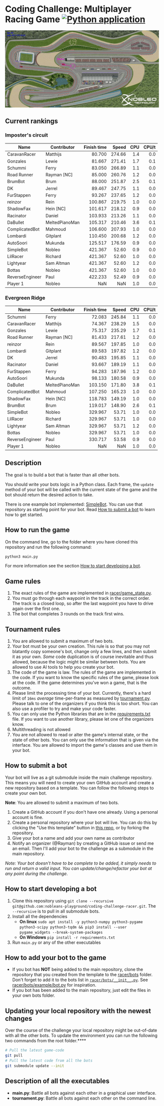 # Coding Challenge: Multiplayer Racing Game [![Python application](https://github.com/nobleans-playground/coding-challenge-racer/actions/workflows/python-app.yml/badge.svg)](https://github.com/nobleans-playground/coding-challenge-racer/actions/workflows/python-app.yml)

![Demo](./demo.gif)

## Current rankings

### Imposter's circuit

| Name            | Contributor    | Finish time |  Speed | CPU | CPU/t |
|-----------------|----------------|------------:|-------:|----:|------:|
| CaravanRacer    | Matthijs       |      80.700 | 274.66 | 1.4 |   0.0 |
| Gonzales        | Lewie          |      81.667 | 271.41 | 1.7 |   0.1 |
| Schummi         | Ferry          |      83.050 | 266.89 | 1.1 |   0.0 |
| Road Runner     | Rayman [NC]    |      85.000 | 260.76 | 1.2 |   0.0 |
| BrumBot         | Brum           |      88.000 | 251.87 | 2.5 |   0.1 |
| DK              | Jerrel         |      89.467 | 247.75 | 1.1 |   0.0 |
| FurStappen      | Ferry          |      93.267 | 237.65 | 1.2 |   0.0 |
| reinzor         | Rein           |     100.867 | 219.75 | 1.0 |   0.0 |
| ShadowFax       | Hein [NC]      |     101.617 | 218.12 | 0.9 |   0.0 |
| Racinator       | Daniel         |     103.933 | 213.26 | 1.1 |   0.0 |
| DaBullet        | MeltedPianoMan |     105.317 | 210.46 | 3.6 |   0.1 |
| ComplicatedBot  | Mahmoud        |     106.600 | 207.93 | 1.0 |   0.0 |
| Lombardi        | Gitplant       |     110.450 | 200.68 | 1.2 |   0.0 |
| AutoSoori       | Mukunda        |     125.517 | 176.59 | 0.9 |   0.0 |
| SimpleBot       | Nobleo         |     421.367 |  52.60 | 0.9 |   0.0 |
| LilRacer        | Richard        |     421.367 |  52.60 | 1.0 |   0.0 |
| Lightyear       | Sam Altman     |     421.367 |  52.60 | 1.2 |   0.0 |
| Bottas          | Nobleo         |     421.367 |  52.60 | 1.0 |   0.0 |
| ReverseEngineer | Paul           |     422.233 |  52.49 | 0.9 |   0.0 |
| Player 1        | Nobleo         |         NaN |    NaN | 1.0 |   0.0 |

### Evergreen Ridge

| Name            | Contributor    | Finish time |  Speed | CPU | CPU/t |
|-----------------|----------------|------------:|-------:|----:|------:|
| Schummi         | Ferry          |      72.083 | 245.84 | 1.1 |   0.0 |
| CaravanRacer    | Matthijs       |      74.367 | 238.29 | 1.5 |   0.0 |
| Gonzales        | Lewie          |      75.317 | 235.29 | 1.7 |   0.1 |
| Road Runner     | Rayman [NC]    |      81.433 | 217.61 | 1.2 |   0.0 |
| reinzor         | Rein           |      89.567 | 197.85 | 1.0 |   0.0 |
| Lombardi        | Gitplant       |      89.583 | 197.82 | 1.2 |   0.0 |
| DK              | Jerrel         |      90.483 | 195.85 | 1.1 |   0.0 |
| Racinator       | Daniel         |      93.667 | 189.19 | 1.1 |   0.0 |
| FurStappen      | Ferry          |      94.283 | 187.96 | 1.2 |   0.0 |
| AutoSoori       | Mukunda        |      98.133 | 180.58 | 0.9 |   0.0 |
| DaBullet        | MeltedPianoMan |     103.150 | 171.80 | 3.8 |   0.1 |
| ComplicatedBot  | Mahmoud        |     107.250 | 165.23 | 1.0 |   0.0 |
| ShadowFax       | Hein [NC]      |     118.783 | 149.19 | 1.0 |   0.0 |
| BrumBot         | Brum           |     119.017 | 148.90 | 2.6 |   0.1 |
| SimpleBot       | Nobleo         |     329.967 |  53.71 | 1.0 |   0.0 |
| LilRacer        | Richard        |     329.967 |  53.71 | 1.0 |   0.0 |
| Lightyear       | Sam Altman     |     329.967 |  53.71 | 1.2 |   0.0 |
| Bottas          | Nobleo         |     329.967 |  53.71 | 1.0 |   0.0 |
| ReverseEngineer | Paul           |     330.717 |  53.58 | 0.9 |   0.0 |
| Player 1        | Nobleo         |         NaN |    NaN | 1.0 |   0.0 |

## Description

The goal is to build a bot that is faster than all other bots.

You should write your bots logic in a Python class.
Each frame, the `update` method of your bot will be called with the current state of the game and the bot should return the desired action to take.

There is one example bot implemented: [SimpleBot](https://github.com/nobleans-playground/coding-challenge-racer-bot-template/blob/main/bot.py).
You can use that repository as starting point for your bot.
Read [How to submit a bot](#how-to-submit-a-bot) to learn how to get started.

## How to run the game

On the command line, go to the folder where you have cloned this repository and run the following command:
```bash
python3 main.py
```
For more information see the section [How to start developing a bot](#how-to-start-developing-a-bot).

## Game rules

1. The exact rules of the game are implemented in [racer/game_state.py](./racer/game_state.py).
2. You must go through each waypoint in the track in the correct order.
   The track is a closed loop, so after the last waypoint you have to drive again over the first one.
3. The bot that completes 3 rounds on the track first wins.

## Tournament rules

1. You are allowed to submit a maximum of two bots.
2. Your bot must be your own creation.
   This rule is so that you may not blatantly copy someone's bot, change only a few lines, and then submit it as your own.
   *Some* code duplication is of course inevitable and thus allowed, because the logic might be similar between bots.
   You are allowed to use AI tools to help you create your bot.
3. The code of the game is law.
   The rules of the game are implemented in the code.
   If you want to know the specific rules of the game, please look at the code.
   If the game determines you've won a game, that is the outcome.
4. Please limit the processing time of your bot.
   Currently, there's a hard limit of `16ms` _average_ time-per-frame as measured by [tournament.py](./tournament.py).
   Please talk to one of the organizers if you think this is too short.
   You can also use a profiler to try and make your code faster.
5. You can only use the Python libraries that are in the [requirements.txt](./requirements.txt) file.
   If you want to use another library, please let one of the organizers know.
6. Multithreading is not allowed
7. You are not allowed to read or alter the game's internal state, or the state of other bots.
   You can only use the information that is given via the interface.
   You are allowed to import the game's classes and use them in your bot.

## How to submit a bot

Your bot will live as a git submodule inside the main challenge repository.
This means you will need to create your own GitHub account and create a new repository based on a template.
You can follow the following steps to create your own bot.

**Note**: You are allowed to submit a maximum of two bots.

1. Create a GitHub account if you don't have one already.
   Using a personal account is fine.
2. Create a personal repository where your bot will live.
   You can do this by clicking the "Use this template" button in [this repo](https://github.com/nobleans-playground/coding-challenge-racer-bot-template), or by forking the repository.
3. Give your bot a name and add your own name as contributor
4. Notify an organizer (@Rayman) by creating a GitHub issue or send me an email. 
   Then I'll add your bot to the challenge as a submodule in the main repository.

_Note: Your bot doesn't have to be complete to be added, it simply needs to run and return a valid input.
You can update/change/refactor your bot at any point during the challenge._

## How to start developing a bot

1. Clone this repository using `git clone --recursive git@github.com:nobleans-playground/coding-challenge-racer.git`.
   The `--recursive` is to pull in all submodule bots.
2. Install all the dependencies
   - **On linux** `sudo apt install -y python3-numpy python3-pygame python3-scipy python3-tqdm && pip3 install --user pygame_widgets --break-system-packages`
   - **On Windows** `pip install -r requirements.txt`
3. Run `main.py` or any of the other executables

## How to add your bot to the game

- If you bot has **NOT** being added to the main repository, clone the repository that you created from the template to the [racer/bots](./racer/bots) folder.
  Don't forget to add it to the bots list in [`racer/bots/__init__.py`](./racer/bots/__init__.py).
  See [racer/bots/example/bot.py](https://github.com/nobleans-playground/coding-challenge-racer-bot-template/blob/main/bot.py) for inspiration.
- If you bot has been added to the main repository, just edit the files in your own bots folder.

## Updating your local repository with the newest changes

Over the course of the challenge your local repository might be out-of-date with all the other bots.
To update the environment you can run the following two commands from the root folder.****

```sh
# Pull the latest game-code
git pull
# Pull the latest code from all the bots
git submodule update --init
```

## Description of all the executables

- **main.py**:
  Battle all bots against each other in a graphical user interface.
- **tournament.py**:
  Battle all bots against each other on the command line.
